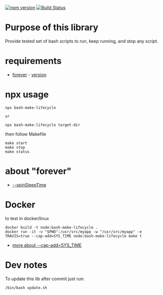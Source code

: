 
[![npm version](https://badge.fury.io/js/bash-make-lifecycle.svg)](https://badge.fury.io/js/bash-make-lifecycle)
[![Build Status](https://travis-ci.org/stopsopa/bash-make-lifecycle.svg?branch=master)](https://travis-ci.org/stopsopa/bash-make-lifecycle)



# Purpose of this library

Provide tested set of bash scripts to run, keep running, and stop any script.

# requirements

- [forever](https://www.npmjs.com/package/forever) - [version](https://github.com/stopsopa/bash-make-lifecycle/blob/master/package.json#L3)

# npx usage

    npx bash-make-lifecycle
    
    or 
    
    npx bash-make-lifecycle target-dir
    
then follow Makefile

    make start
    make stop
    make status    

# about "forever"

- [--spinSleepTime](https://stackoverflow.com/a/37166482/5560682)

# Docker
 
 
to test in docker/linux

    docker build -t node:bash-make-lifecycle .
    docker run -it -v "$PWD":/usr/src/myapp -w "/usr/src/myapp" -e TRAVIS=true --cap-add=SYS_TIME node:bash-make-lifecycle make t


- [more about --cap-add=SYS_TIME](https://docs.docker.com/engine/reference/run/#runtime-privilege-and-linux-capabilities)

 
# Dev notes

To update this lib after commit just run:

    /bin/bash update.sh 